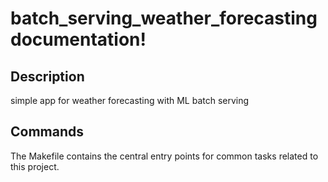 # batch_serving_weather_forecasting documentation!

## Description

simple app for weather forecasting with ML batch serving

## Commands

The Makefile contains the central entry points for common tasks related to this project.

